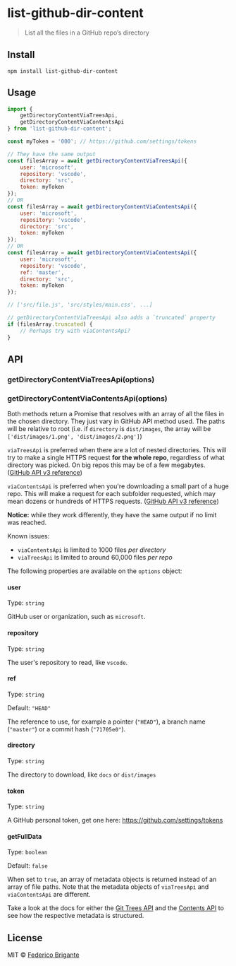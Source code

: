 # list-github-dir-content

> List all the files in a GitHub repo’s directory

## Install

```
npm install list-github-dir-content
```

## Usage

```js
import {
	getDirectoryContentViaTreesApi,
	getDirectoryContentViaContentsApi
} from 'list-github-dir-content';

const myToken = '000'; // https://github.com/settings/tokens

// They have the same output
const filesArray = await getDirectoryContentViaTreesApi({
	user: 'microsoft',
	repository: 'vscode',
	directory: 'src',
	token: myToken
});
// OR
const filesArray = await getDirectoryContentViaContentsApi({
	user: 'microsoft',
	repository: 'vscode',
	directory: 'src',
	token: myToken
});
// OR
const filesArray = await getDirectoryContentViaContentsApi({
	user: 'microsoft',
	repository: 'vscode',
	ref: 'master',
	directory: 'src',
	token: myToken
});

// ['src/file.js', 'src/styles/main.css', ...]

// getDirectoryContentViaTreesApi also adds a `truncated` property
if (filesArray.truncated) {
	// Perhaps try with viaContentsApi?
}
```


## API

### getDirectoryContentViaTreesApi(options)
### getDirectoryContentViaContentsApi(options)

Both methods return a Promise that resolves with an array of all the files in the chosen directory. They just vary in GitHub API method used. The paths will be relative to root (i.e. if `directory` is `dist/images`, the array will be `['dist/images/1.png', 'dist/images/2.png']`)

`viaTreesApi` is preferred when there are a lot of nested directories. This will try to make a single HTTPS request **for the whole repo**, regardless of what directory was picked. On big repos this may be of a few megabytes. ([GitHub API v3 reference](https://developer.github.com/v3/git/trees/#get-a-tree-recursively))

`viaContentsApi` is preferred when you're downloading a small part of a huge repo. This will make a request for each subfolder requested, which may mean dozens or hundreds of HTTPS requests. ([GitHub API v3 reference](https://developer.github.com/v3/repos/contents/#get-contents))

**Notice:** while they work differently, they have the same output if no limit was reached.

Known issues:

- `viaContentsApi` is limited to 1000 files _per directory_
- `viaTreesApi` is limited to around 60,000 files _per repo_

The following properties are available on the `options` object:

#### user

Type: `string`

GitHub user or organization, such as `microsoft`.

#### repository

Type: `string`

The user's repository to read, like `vscode`.

#### ref

Type: `string`

Default: `"HEAD"`

The reference to use, for example a pointer (`"HEAD"`), a branch name (`"master"`) or a commit hash (`"71705e0"`).

#### directory

Type: `string`

The directory to download, like `docs` or `dist/images`

#### token

Type: `string`

A GitHub personal token, get one here: https://github.com/settings/tokens

#### getFullData

Type: `boolean`

Default: `false`

When set to `true`, an array of metadata objects is returned instead of an array of file paths. Note that the metadata objects of `viaTreesApi` and `viaContentsApi` are different.

Take a look at the docs for either the [Git Trees API](https://developer.github.com/v3/git/trees/#response) and the [Contents API](https://developer.github.com/v3/repos/contents/#response) to see how the respective metadata is structured.


## License

MIT © [Federico Brigante](https://fregante.com)

